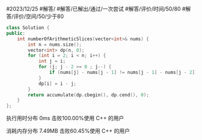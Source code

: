 #2023/12/25 #解答/ #解答/已解出/通过/一次尝试 #解答/评价/时间/50/80 #解答/评价/空间/50/少于80 

``` C++
class Solution {
public:
	int numberOfArithmeticSlices(vector<int>& nums) {
		int n = nums.size();
		vector<int> dp(n, 0);
		for (int i = 2; i < n; i++) {
			int j = i;
			for (j; j - 2 >= 0 ; j--) {
				if (nums[j] - nums[j - 1] != nums[j - 1] - nums[j - 2]) break;
			}
			dp[i] = i - j;
		}
		return accumulate(dp.cbegin(), dp.cend(), 0);
	}
};
```

执行用时分布
0ms
击败100.00%使用 C++ 的用户

消耗内存分布
7.49MB
击败60.45%使用 C++ 的用户